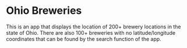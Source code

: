 # Ohio Breweries

This is an app that displays the location of 200+ brewery locations in the state of Ohio.
There are also 100+ breweries with no latitude/longitude coordinates that can be found by the
search function of the app.
